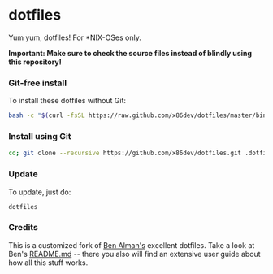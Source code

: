 # dotfiles
Yum yum, dotfiles! For *NIX-OSes only.

**Important: Make sure to check the source files instead of blindly using this repository!**


### Git-free install

To install these dotfiles without Git:

```bash
bash -c "$(curl -fsSL https://raw.github.com/x86dev/dotfiles/master/bin/dotfiles)" && source ~/.bashrc
```

### Install using Git

```bash
cd; git clone --recursive https://github.com/x86dev/dotfiles.git .dotfiles && source ~/.dotfiles/bin/dotfiles
```

### Update

To update, just do:

```bash
dotfiles
```

### Credits

This is a customized fork of [Ben Alman's](https://github.com/cowboy/dotfiles) excellent dotfiles.
Take a look at Ben's [README.md](https://github.com/cowboy/dotfiles/blob/master/README.md) -- there you also will find an extensive user guide about how all this stuff works.
